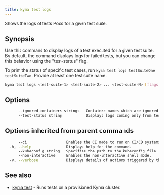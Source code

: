 ```yaml
---
title: kyma test logs
---
```


Shows the logs of tests Pods for a given test suite.

## Synopsis

Use this command to display logs of a test executed for a given test suite. By default, the command displays logs for failed tests, but you can change this behavior using the "test-status" flag. 

To print the status of specific test cases, run `kyma test logs testSuiteOne testSuiteTwo`.
Provide at least one test suite name.


```bash
kyma test logs <test-suite-1> <test-suite-2> ... <test-suite-N> [flags]
```

## Options

```bash
      --ignored-containers strings   Container names which are ignored when fetching logs from testing Pods. Takes comma-separated list. (default [istio-init,istio-proxy,manager])
      --test-status string           Displays logs coming only from testing Pods with a given status. (default "Failed")
```

## Options inherited from parent commands

```bash
      --ci                  Enables the CI mode to run on CI/CD systems. It avoids any user interaction (such as no dialog prompts) and ensures that logs are formatted properly in log files (such as no spinners for CLI steps).
  -h, --help                Displays help for the command.
      --kubeconfig string   Specifies the path to the kubeconfig file. By default, Kyma CLI uses the KUBECONFIG environment variable or "/$HOME/.kube/config" if the variable is not set.
      --non-interactive     Enables the non-interactive shell mode.
  -v, --verbose             Displays details of actions triggered by the command.
```

## See also

* [kyma test](#kyma-test-kyma-test)	 - Runs tests on a provisioned Kyma cluster.

